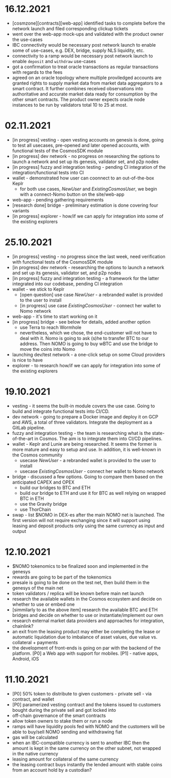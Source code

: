 16.12.2021
==========
- [cosmzone][contracts][web-app] identified tasks to complete before the network launch and filed corresponding clickup tickets
- went over the web-app mock-ups and validated with the product owner the use-cases
- IBC connectivity would be necessary post network launch to enable some of use-cases, e.g. DEX, bridge, supply NLS liquidity, etc.
- connectivity to a ramp would be necessary post network launch to enable `deposit` and `withdraw` use-cases
- got a confirmation to treat oracle transactions as regular transactions with regards to the fees
- agreed on an oracle topology where multiple proviledged accounts are granted rights to supply market data from market data aggregators to a smart contract. It further combines received observations into authoritative and accurate market data ready for consumption by the other smart contracts. The product owner expects oracle node instances to be run by validators total 10 to 25 at most.

02.11.2021
==========
- [in progress] vesting - open vesting accounts on genesis is done, going to test all usecases, pre-opened and later opened accounts, with functional tests of the CosmosSDK module
- [in progress] dev network - no progress on researching the options to launch a network and set up its genesis, validator set, and p2p nodes
- [in progress] fuzzy and integration testing - pending CI integration of the integration/functional tests into CI
- wallet - demonstrated how user can coonnect to an out-of-the-box Keplr
    - for both use cases, *NewUser* and *ExistingCosmosUser*, we begin with a connect-Nomo button on the site/web-app
- web-app - pending gathering requirements
- [research done] bridge - preliminary estimation is done covering four variants
- [in progress] explorer - how/if we can apply for integration into some of the existing explorers

25.10.2021
==========

- [in progress] vesting - no progress since the last week, need verification with functional tests of the CosmosSDK module
- [in progress] dev network - researching the options to launch a network and set up its genesis, validator set, and p2p nodes
- [in progress] fuzzy and integration testing - a framework for the latter integrated into our codebase, pending CI integration
- wallet - we stick to Keplr
    - [open question] use case *NewUser* - a rebranded wallet is provided to the user to install
    - [in progress] use case *ExistingCosmosUser* - connect her wallet to Nomo network
- web-app - it's time to start working on it
- [in progress] bridge - see below for details, added another option
    - use Terra to reach Wormhole
    - nevertheless, which we chose, the end-customer will not have to deal with it. Nomo is going to ask (s)he to transfer BTC to our address. Then NOMO is going to buy wBTC and use the bridge to move the coins into Nomo
- launching dev/test network - a one-click setup on some Cloud providers is nice to have
- explorer - to research how/if we can apply for integration into some of the existing explorers

19.10.2021
==========

- vesting - it seems the built-in module covers the use case. Going to build and integrate functional tests into CI/CD.
- dev network - going to prepare a Docker image and deploy it on GCP and AWS, a total of three validators. Integrate the deployment as a GitLab pipeline.
- fuzzy and integration testing - the team is researching what is the state-of-the-art in Cosmos. The aim is to integrate them into CI/CD pipelines.
- wallet - Keplr and Lunie are being researched. It seems the former is more mature and easy to setup and use. In addition, it is well-known in the Cosmos community
    - usecase *NewUser* - a rebranded wallet is provided to the user to install
    - usecase *ExistingCosmosUser* - connect her wallet to Nomo network
- bridge - discussed a few options. Going to compare them based on the anticipated CAPEX and OPEX
    - build our bridges to BTC and ETH
    - build our bridge to ETH and use it for BTC as well relying on wrapped BTC in ETH
    - use the Gravity bridge
    - use ThorChain
- swap - list $NOMO in DEX-es after the main NOMO net is launched. The first version will not require exchanging since it will support using leasing and deposit products only using the same currency as input and output

12.10.2021
==========

- $NOMO tokenomics to be finalized soon and implemented in the genesys
- rewards are going to be part of the tokenomics
- presale is going to be done on the test net, then build them in the genesys of the main net
- token validators / replica will be known before main net launch
- research the available wallets in the Cosmos ecosystem and decide on whether to use or embed one
- [simmilarly to as the above item] research the available BTC and ETH bridges and decide on whether to use or instantiate/implement our own
- research external market data providers and approaches for integration, chainlink?
- an exit from the leasing product may either be completing the lease or automatic liquidation due to imbalance of asset values, due value vs. collateral + payments
- the development of front-ends is going on par with the backend of the platform. [P0] a Web app with support for mobiles. [P1] - native apps, Android, iOS


11.10.2021
==========

- [P0] 50% token to distribute to given customers - private sell - via contract, and wallet
- [P0] paramerized vesting contract and the tokens issued to customers bought during the private sell and got locked into
- off-chain governance of the smart contracts
- allow token owners to stake them or run a node
- ramps will have liquidity pools fed with NOMO and the customers will be able to buy/sell NOMO sending and withdrawing fiat
- gas will be calculated
- when an IBC-compatible currency is sent to another IBC then the amount is kept in the same currency on the other subnet, not wrapped in the native currency
- leasing amount for collateral of the same currency
- the leasing contract buys instantly the lended amount with stable coins from an account hold by a custodian?